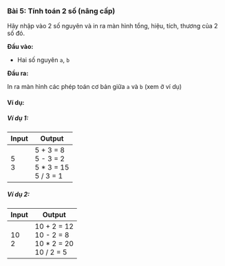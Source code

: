 ### Bài 5: Tính toán 2 số (nâng cấp)

Hãy nhập vào 2 số nguyên và in ra màn hình tổng, hiệu, tích, thương của 2 số đó.

**Đầu vào:**

- Hai số nguyên `a`, `b`

**Đầu ra:**

In ra màn hình các phép toán cơ bản giữa `a` và `b` (xem ở ví dụ)

#### Ví dụ:

##### Ví dụ 1:

| Input | Output                  |
|-------|-------------------------|
| 5<br>3     | 5 + 3 = 8<br>5 - 3 = 2<br>5 * 3 = 15<br>5 / 3 = 1                |

##### Ví dụ 2:

| Input | Output                  |
|-------|-------------------------|
| 10<br>2    | 10 + 2 = 12<br>10 - 2 = 8<br>10 * 2 = 20<br>10 / 2 = 5                |